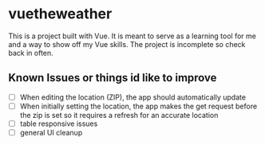 # vuetheweather

This is a project built with Vue. It is meant to serve as a learning tool for me and a way to show off my Vue skills. The project is incomplete so check back in often.

## Known Issues or things id like to improve
- [ ] When editing the location (ZIP), the app should automatically update
- [ ] When initially setting the location, the app makes the get request before the zip is set so it requires a refresh for an accurate location
- [ ] table responsive issues
- [ ] general UI cleanup 